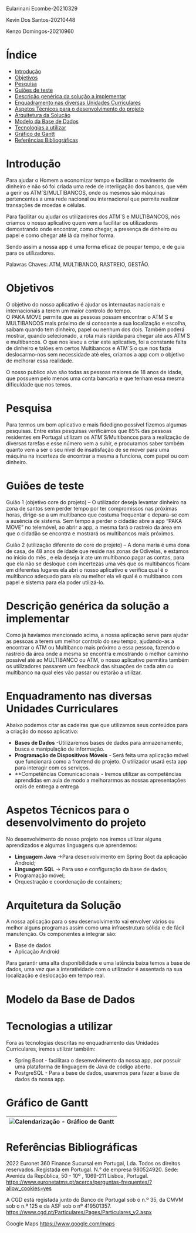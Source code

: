 Eularinani Ecombe-20210329 

Kevin Dos Santos-20210448 

Kenzo Domingos-20210960 

<!-- TABLE OF CONTENTS -->
# Índice

* [Introdução](#introdução)
* [Objetivos](#objetivos)
* [Pesquisa](#pesquisa)
* [Guiões de teste](#guiões-de-teste)
* [Descrição genérica da solução a implementar](#descrição-genérica-da-solução-a-implementar)
* [Enquadramento nas diversas Unidades Curriculares](enquadramento-nas-diversas-unidades-curriculares)
*  [Aspetos Técnicos para o desenvolvimento do projeto](aspetos-técnicos-para-o-desenvolvimento-do-projeto)
* [Arquitetura da Solução](#arquitetura-da-solução)
* [Modelo da Base de Dados](#modelo-da-base-de-dados)
* [Tecnologias a utilizar](#tecnologias-a-utilizar)
* [Gráfico de Gantt](#gráfico-de-gantt)
* [Referências Bibliográficas](#referências-bibliográficas)

# Introdução
Para ajudar o Homem a economizar tempo e facilitar o movimento de dinheiro e não só foi criada uma rede de interligação dos bancos, que vêm a gerir os ATM´S/MULTIBANCOS, onde os mesmos são máquinas pertencentes a uma rede nacional ou internacional que permite realizar transações de moedas e células. 

Para facilitar ou ajudar os utilizadores dos ATM´S e MULTIBANCOS, nós criamos o nosso aplicativo quem vem a facilitar os utilizadores demostrando onde encontrar, como chegar, a presença de dinheiro ou papel e como chegar até lá da melhor forma. 

Sendo assim a nossa app é uma forma eficaz de poupar tempo, e de guia para os utilizadores. 

 

Palavras Chaves: ATM, MULTIBANCO, RASTREIO, GESTÃO. 

 

# Objetivos
O objetivo do nosso aplicativo é ajudar os internautas nacionais e internacionais a terem um maior controlo do tempo.  
O PAKA MOVE permite que as pessoas possam encontrar o ATM´S e MULTIBANCOS mais próximo de si consoante a sua localização e escolha, saibam quando tem dinheiro, papel ou nenhum dos dois. Também poderá mostrar, quando selecionado, a rota mais rápida para chegar até aos ATM´S e multibancos. O que nos levou a criar este aplicativo, foi a constante falta de dinheiro e talões em certos Multibancos e ATM´S o que nos fazia deslocarmo-nos sem necessidade até eles, criamos a app com o objetivo de melhorar essa realidade.  

O nosso publico alvo são todas as pessoas maiores de 18 anos de idade, que possuem pelo menos uma conta bancaria e que tenham essa mesma dificuldade que nos temos. 
# Pesquisa
Para termos um bom aplicativo e mais fidedigno possível fizemos algumas pesquisas. Entre estas pesquisas verificámos que 85% das pessoas residentes em Portugal utilizam os ATM´S/Multibancos para a realização de diversas tarefas e esse número vem a   subir, e procuramos saber também quanto vem a ser o seu nível de insatisfação de se mover para uma máquina na incerteza de encontrar a mesma a funciona, com papel ou com dinheiro. 



# Guiões de teste
Guião 1 (objetivo core do projeto) – O utilizador deseja levantar dinheiro na zona de santos sem perder tempo por ter compromissos nas próximas horas, dirige-se a um 
multibanco que costuma frequentar e depara-se com a ausência de sistema. Sem tempo a perder o cidadão abre a app “PAKA MOVE” no telemóvel, ao abrir a app, a mesma fará 
o rastreio da área em que o cidadão se encontra e mostrará os multibancos mais próximos.

Guião 2 (utilização diferente do core do projeto) – A dona maria é uma dona de casa, de 48 anos de idade que reside nas zonas de Odivelas, e estamos no inicio do mês , e ela deseja ir ate um multibanco pagar as contas, para que ela não se desloque com incertezas uma vês que os multibancos ficam em diferentes lugares ela abri o nosso aplicativo e verifica qual é o multibanco adequado para ela ou melhor ela vê qual é o multibanco com papel e sistema para ela poder utilizá-lo.


# Descrição genérica da solução a implementar
Como já havíamos mencionado acima, a nossa aplicação serve para ajudar as pessoas a terem um melhor controlo do seu tempo, ajudando-as a encontrar o ATM ou Multibanco mais próximo a essa pessoa, fazendo o rastreio da área onde a mesma se encontra e mostrando o melhor caminho possível até ao MULTIBANCO ou ATM, o nosso 
aplicativo permitira também os utilizadores passarem um feedback das situações de cada atm ou multibanco na qual eles vão passar ou estarão a utilizar.


# Enquadramento nas diversas Unidades Curriculares
Abaixo podemos citar as cadeiras que que utilizamos seus conteúdos para a criação do nosso aplicativo:

  * **Bases de Dados** -Utilizaremos bases de dados para armazenamento, busca e manipulação de informação.
  * **Programação de Dispositivos Móveis** - Será feita uma aplicação móvel que funcionará como a frontend do projeto. O utilizador usará esta app para interagir com os serviços. 
  * **Competências Comunicacionais - Iremos utilizar as competências aprendidas em aula de modo a melhorarmos as nossas apresentações orais de entrega a entrega

# Aspetos Técnicos para o desenvolvimento do projeto
No desenvolvimento do nosso projeto nos iremos utilizar alguns aprendizados e algumas linguagens que aprendemos:
  * **Linguagem Java** ->Para desenvolvimento em Spring Boot da aplicação Android;
  * **Linguagem SQL** -> Para uso e configuração da base de dados;
  * Programação móvel;
  * Orquestração e coordenação de containers;
 

# Arquitetura da Solução
A nossa aplicação para o seu desenvolvimento vai envolver vários ou melhor alguns programas assim como uma infraestrutura sólida e de fácil manutenção. Os componentes a integrar são:
  * Base de dados  
  * Aplicação Android

Para garantir uma alta disponibilidade e uma latência baixa temos a base de dados, uma vez que a interatividade com o utilizador é assentada na sua localização e deslocação em tempo real.   

# Modelo da Base de Dados

# Tecnologias a utilizar
Fora as tecnologias descritas no enquadramento das Unidades Curriculares, iremos utilizar também:
 * Spring Boot - facilitara o desenvolvimento da nossa app, por possuir uma plataforma de linguagem de Java de código aberto.
 * PostgreSQL - Para a base de dados, usaremos para fazer a base de dados da nossa app.

# Gráfico de Gantt

| ![Calendarização - Gráfico de Gantt](images/gantt.png) | 
|:-:| 


# Referências Bibliográficas
2022 Euronet 360 Finance Sucursal em Portugal, Lda. Todos os direitos reservados. 
Registada em Portugal. N.° de empresa 980524920. Sede: Avenida da República, 50 -
10º , 1069-211 Lisboa, Portugal.
https://www.euronetatms.pt/acerca/perguntas-frequentes/?allow_cookies=yes

A CGD está registada junto do Banco de Portugal sob o n.º 35, da CMVM sob o n.º 125 
e da ASF sob o nº 419501357.
https://www.cgd.pt/Particulares/Pages/Particulares_v2.aspx

Google Maps
https://www.google.com/maps
